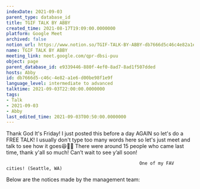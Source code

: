 ```yaml
---
indexDate: 2021-09-03
parent_type: database_id
title: TGIF TALK BY ABBY
created_time: 2021-08-17T19:09:00.0000000
platform: Google Meet
archived: false
notion_url: https://www.notion.so/TGIF-TALK-BY-ABBY-db7666d5c46c4e82a1e6d00be98f1e9f
name: TGIF TALK BY ABBY
meeting_link: meet.google.com/qpr-dbsi-puu
object: page
parent_database_id: e9339446-880f-4ef0-8ad7-8ad1f507dded
hosts: Abby
id: db7666d5-c46c-4e82-a1e6-d00be98f1e9f
language_level: intermediate to advanced
talktime: 2021-09-03T22:00:00.0000000
tags:
- Talk
- 2021-09-03
- Abby
last_edited_time: 2021-09-03T00:50:00.0000000
---
```


Thank God It's Friday! I just posted this before a day AGAIN so let's do a FREE TALK!
I usually don't type too many words here so let's just meet and talk to see how it goes😆👍🏻
There were around 15 people who came last time, thank y'all so much!
Can’t wait to see y’all soon!




                                                      One of my FAV cities! (Seattle, WA)







Below are the notices made by the management team: 


